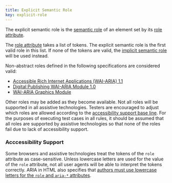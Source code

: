 ```yaml
---
title: Explicit Semantic Role
key: explicit-role
---
```


The explicit semantic role is the [semantic role](#semantic-role) of an element set by its [role attribute](https://www.w3.org/TR/html/dom.html#aria-role-attribute).

The [role attribute](https://www.w3.org/TR/html/dom.html#aria-role-attribute) takes a list of tokens. The explicit semantic role is the first valid role in this list. If none of the tokens are valid, the [implicit semantic role](#implicit-role) will be used instead.

Non-abstract roles defined in the following specifications are considered valid:

- [Accessible Rich Internet Applications (WAI-ARIA) 1.1](https://www.w3.org/TR/wai-aria-1.1/)
- [Digital Publishing WAI-ARIA Module 1.0](https://www.w3.org/TR/dpub-aria-1.0/)
- [WAI-ARIA Graphics Module](https://www.w3.org/TR/graphics-aria-1.0/)

Other roles may be added as they become available. Not all roles will be supported in all assistive technologies. Testers are encouraged to adjust which roles are allowed according to the [accessibility support base line](https://www.w3.org/TR/WCAG-EM/#step1c). For the purposes of executing test cases in all rules, it should be assumed that all roles are supported by assistive technologies so that none of the roles fail due to lack of accessibility support.

### Acccessibility Support

Some browsers and assistive technologies treat the tokens of the `role` attribute as case-sensitive. Unless lowercase letters are used for the value of the `role` attribute, not all user agents will be able to interpret the tokens correctly. ARIA in HTML also specifies that [authors must use lowercase letters for the `role` and `aria-*` attributes](https://www.w3.org/TR/html-aria/#case-sensitivity).
